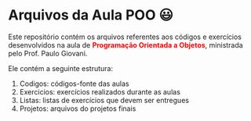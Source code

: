 # Arquivos da Aula POO :smiley:

Este repositório contém os arquivos referentes aos códigos e exercícios desenvolvidos na aula de <span style="color:red;font-weight:bold;">Programação Orientada a Objetos</span>, ministrada pelo Prof. Paulo Giovani.

Ele contém a seguinte estrutura:

1. Codigos: códigos-fonte das aulas 
2. Exercicios: exercícios realizados durante as aulas
3. Listas: listas de exercícios que devem ser entregues 
4. Projetos: arquivos do projetos finais

